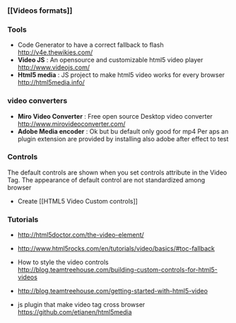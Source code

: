 ### [[Videos formats]]

### Tools 
* Code Generator to have a correct fallback to flash      
http://v4e.thewikies.com/
* **Video JS** : An opensource and customizable html5 video player       
http://www.videojs.com/
* **Html5 media** : JS project to make html5 video works for every browser       
http://html5media.info/

### video converters

* **Miro Video Converter** : Free open source Desktop video converter http://www.mirovideoconverter.com/
* **Adobe Media encoder** : Ok but bu default only good for mp4 
Per aps an plugin extension are provided by installing also adobe after effect to test
 
### Controls   

The default controls are shown when you set controls attribute in the Video Tag. 
The appearance of default control are not standardized among browser 

* Create [[HTML5 Video Custom controls]]

### Tutorials

* http://html5doctor.com/the-video-element/  
* http://www.html5rocks.com/en/tutorials/video/basics/#toc-fallback 
* How to style the video controls   
http://blog.teamtreehouse.com/building-custom-controls-for-html5-videos
* http://blog.teamtreehouse.com/getting-started-with-html5-video

* js plugin that make video tag cross browser 
https://github.com/etianen/html5media